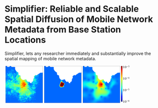 # Simplifier: Reliable and Scalable Spatial Diffusion of Mobile Network Metadata from Base Station Locations

Simplifier, lets any researcher immediately and substantially improve the spatial mapping of mobile network metadata.

<div style='display:flex'>
<img src="images/p_l_t_8957.png" width="25%" height="10%"/> 

<img src="images/bacelli_10_8957.png" width="25%" height="10%"/> 

<img src="images/bacelli_1.3_8957.png" width="25%" height="10%"/> 

<img src="images/colorbar_vertical.png" width="6%" /> 
</div
